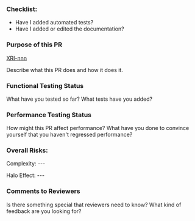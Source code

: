### Checklist:
- Have I added automated tests?
- Have I added or edited the documentation?

### Purpose of this PR
[XRI-nnn](https://jira.unity3d.com/browse/XRI-nnn)

Describe what this PR does and how it does it.

### Functional Testing Status
What have you tested so far? What tests have you added?

### Performance Testing Status
How might this PR affect performance?  What have you done to convince yourself that you haven't regressed performance?

### Overall Risks:
Complexity: ---

Halo Effect: ---

### Comments to Reviewers
Is there something special that reviewers need to know? What kind of feedback are you looking for?
